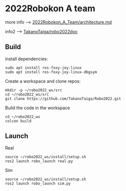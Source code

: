 # 2022Robokon A team

more info --> [2022Robokon_A_Team/architecture.md](https://github.com/TakanoTaiga/2022Robokon_A_Team/blob/main/architecture.md)

info2 --> [TakanoTaiga/robo2022doc](https://github.com/TakanoTaiga/robo2022doc)

## Build

install dependencies:
```
sudo apt install ros-foxy-joy-linux
sudo apt install ros-foxy-joy-linux-dbgsym
```

Create a workspace and clone repos:
```
mkdir -p ~/robo2022_ws/src
cd ~/robo2022_ws/src
git clone https://github.com/TakanoTaiga/Robo2022.git
```
Build the code in the workspace
```
cd ~/robo2022_ws
colcon build
```

## Launch
Real
```
source ~/robo2022_ws/install/setup.sh
ros2 launch robo_launch real.py
```
Sim
```
source ~/robo2022_ws/install/setup.sh
ros2 launch robo_launch sim.py
```
